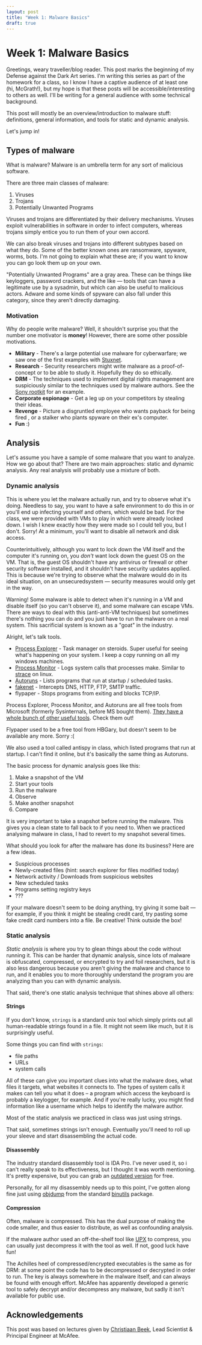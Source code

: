 ```yaml
---
layout: post
title: "Week 1: Malware Basics"
draft: true
---
```


Week 1: Malware Basics
======================

Greetings, weary traveller/blog reader. 
This post marks the beginning of my Defense against the Dark Art series.
I'm writing this series as part of the homework for a class,
so I know I have a captive audience of at least one (hi, McGrath!),
but my hope is that these posts will be accessible/interesting to others as well.
I'll be writing for a general audience with some technical background.

This post will mostly be an overview/introduction to malware stuff:
definitions, general information, and tools for static and dynamic analysis.

Let's jump in!

Types of malware
----------

What is malware? Malware is an umbrella term for any sort of malicious software.

There are three main classes of malware:

1. Viruses
2. Trojans
3. Potentially Unwanted Programs

Viruses and trojans are differentiated by their delivery mechanisms.
Viruses exploit vulnerabilities in software in order to infect computers,
whereas trojans simply entice you to run them of your own accord.

We can also break viruses and trojans into different subtypes based on what they do.
Some of the better known ones are ransomware, spyware, worms, bots.
I'm not going to explain what these are; if you want to know you can go look them up on your own.

"Potentially Unwanted Programs" are a gray area.
These can be things like keyloggers, password crackers, and the like —
tools that can have a legitimate use by a sysadmin, but which can also be useful to malicious actors.
Adware and some kinds of spyware can also  fall under this category,
since they aren't directly damaging.


### Motivation

Why do people write malware?
Well, it shouldn't surprise you that the number one motivator is **money**!
However, there are some other possible motivations.

* **Military** - There's a large potential use malware for cyberwarfare; we saw one of the first examples with [Stuxnet][].
* **Research** - Security researchers might write malware as a proof-of-concept or to be able to study it. Hopefully they do so ethically.
* **DRM** - The techniques used to implement digital rights management are suspiciously similar to the techniques used by malware authors. See the [Sony rootkit][] for an example.
* **Corporate espionage** - Get a leg up on your competitors by stealing their ideas.
* **Revenge** - Picture a disgruntled employee who wants payback for being fired , or a stalker who plants spyware on their ex's computer.
* **Fun** :)

[Stuxnet]: https://en.wikipedia.org/wiki/Stuxnet 
[Sony rootkit]: https://en.wikipedia.org/wiki/Sony_BMG_copy_protection_rootkit_scandal


Analysis
-----

Let's assume you have a sample of some malware that you want to analyze.
How we go about that? There are two main approaches: static and dynamic analysis.
Any real analysis will probably use a mixture of both.

### Dynamic analysis

This is where you let the malware actually run, and try to observe what it's doing.
Needless to say, you want to have a safe environment to do this in or you'll end up infecting yourself and others, which would be bad.
For the class, we were provided with VMs to play in which were already locked down.
I wish I knew exactly how they were made so I could tell you, but I don't. Sorry!
At a minimum, you'll want to disable all network and disk access.

Counterintuitively, although you want to lock down the VM itself
and the computer it's running on,
you *don't* want lock down the guest OS on the VM. 
That is, the guest OS shouldn't have any antivirus or firewall or other security software installed,
and it shouldn't have security updates applied.
This is because we're trying to observe what the malware would do in its ideal situation, on an unsecuredsystem —
security measures would only get in the way.

Warning! Some malware is able to detect when it's running in a VM and disable itself (so you can't observe it), and some malware can escape VMs. There are ways to deal with this (anti-anti-VM techniques) but sometimes there's nothing you can do and you just have to run the malware on a real system. This sacrificial system is known as a "goat" in the industry.

Alright, let's talk tools. 

* [Process Explorer][] - Task manager on steroids. Super useful for seeing what's happening on your system. I keep a copy running on all my windows machines.
* [Process Monitor][] - Logs system calls that processes make. Similar to [strace][] on linux.
* [Autoruns][] - Lists programs that run at startup / scheduled tasks.
* [fakenet][] - Intercepts DNS, HTTP, FTP, SMTP traffic.
* flypaper - Stops programs from exiting and blocks TCP/IP.

Process Explorer, Process Monitor, and Autoruns are all free tools from Microsoft
(formerly Sysinternals, before MS bought them).
[They have a whole bunch of other useful tools][sysinternals]. Check them out!

Flypaper used to be a free tool from HBGary, but doesn't seem to be available any more. Sorry :(

We also used a tool called antispy in class, which listed programs that run at startup.
I can't find it online, but it's basically the same thing as Autoruns.

[Process Explorer]:  https://docs.microsoft.com/en-us/sysinternals/downloads/process-explorer
[Process Monitor]: https://docs.microsoft.com/en-us/sysinternals/downloads/procmon
[fakenet]: https://practicalmalwareanalysis.com/fakenet/
[Autoruns]: https://docs.microsoft.com/en-us/sysinternals/downloads/autoruns
[sysinternals]: https://docs.microsoft.com/en-us/sysinternals/
[strace]: https://linux.die.net/man/1/strace

The basic process for dynamic analysis goes like this:

1. Make a snapshot of the VM
2. Start your tools
3. Run the malware
4. Observe
5. Make another snapshot
6. Compare

It is very important to take a snapshot before running the malware.
This gives you a clean state to fall back to if you need to.
When we practiced analysing malware in class, I had to revert to my snapshot several times.

What should you look for after the malware has done its business? Here are a few ideas.

* Suspicious processes
* Newly-created files (hint: search explorer for files modified today)
* Network activity / Downloads from suspicious websites
* New scheduled tasks
* Programs setting registry keys
* ???

If your malware doesn't seem to be doing anything, try giving it some bait —
for example, if you think it might be stealing credit card, try pasting some fake credit card numbers into a file.
Be creative! Think outside the box! 


### Static analysis

_Static analysis_ is where you try to glean things about the code without running it.
This can be harder that dynamic analysis, since lots of malware is obfuscated, compressed, or encrypted to try and foil researchers, but it is also less dangerous because you aren't giving the malware and chance to run, and it enables you to more thoroughly understand the program you are analyzing than you can with dynamic analysis.

That said, there's one static analysis technique that shines above all others:

#### Strings

If you don't know, `strings` is a standard unix tool which simply prints out all human-readable strings found in a file.
It might not seem like much, but it is surprisingly useful.

Some things you can find with `strings`:

* file paths
* URLs
* system calls

All of these can give you important clues into what the malware does, what files it targets, what websites it connects to.
The types of system calls it makes can tell you what it does – a program which access the keyboard is probably a keylogger, for example.
And if you're really lucky, you might find information like a username which helps to identify the malware author.

Most of the static analysis we practiced in class was just using strings.

That said, sometimes strings isn't enough. Eventually you'll need to roll up your sleeve and start disassembling the actual code.

#### Disassembly

The industry standard disassembly tool is IDA Pro.
I've never used it, so i can't really speak to its effectiveness, but I thought it was worth mentioning. It's pretty expensive, but you can grab an [outdated version][] for free.

[IDA pro]: https://www.hex-rays.com/products/ida/index.shtml
[outdated version]: https://www.hex-rays.com/products/ida/support/download_freeware.shtml

Personally, for all my disassembly needs up to this point,
I've gotten along fine just using [objdump][] from the standard [binutils][] package.

[objdump]: https://sourceware.org/binutils/docs/binutils/objdump.html
[binutils]: https://www.gnu.org/software/binutils/

<!-- FileInsight? -->

#### Compression

Often, malware is compressed.
This has the dual purpose of making the code smaller, and thus easier to distribute,
as well as confounding analysis.

If the malware author used an off-the-shelf tool like [UPX][] to compress, you can usually just decompress it with the tool as well. If not, good luck have fun!

The Achilles heel of compressed/encrypted executables is the same as for DRM:
at some point the code has to be decompressed or decrypted in order to run.
The key is always somewhere in the malware itself, and can always be found with enough effort.
McAfee has apparently developed a generic tool to safely decrypt and/or decompress any malware,
but sadly it isn't available for public use.

[UPX]: https://upx.github.io/



Acknowledgements
-----

This post was based on lectures given by [Christiaan Beek][],
Lead Scientist & Principal Engineer at McAfee.

[Christiaan Beek]: https://twitter.com/ChristiaanBeek
